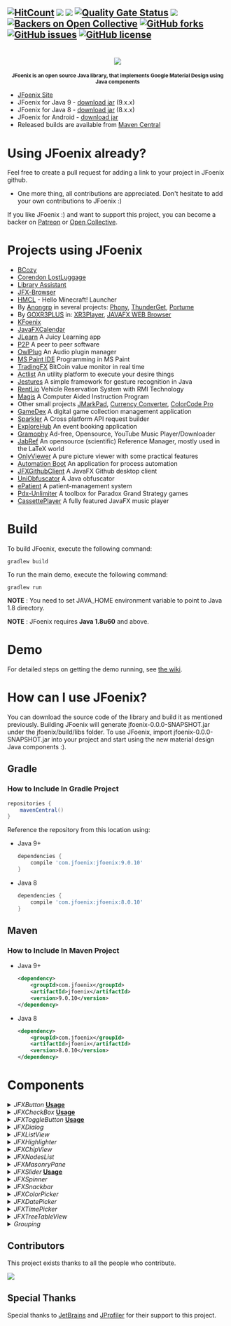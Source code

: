 [![HitCount](https://hits.dwyl.com/sshahine/JFoenix.svg?style=flat)](https://hits.dwyl.com/jfoenixadmin/JFoenix)
[![][CircleCI img]][CircleCI]
[![][mavenbadge img]][mavenbadge]
[![Quality Gate Status](https://sonarcloud.io/api/project_badges/measure?project=jfoenixadmin_JFoenix&metric=alert_status)](https://sonarcloud.io/dashboard?id=jfoenixadmin_JFoenix)
[![][gitter img]][gitter]
[![Backers on Open Collective](https://opencollective.com/JFoenix/backers/badge.svg)](#backers) 
[![GitHub forks](https://img.shields.io/github/forks/jfoenixadmin/JFoenix.svg)](https://github.com/jfoenixadmin/JFoenix/network)
[![GitHub issues](https://img.shields.io/github/issues/jfoenixadmin/JFoenix.svg)](https://github.com/jfoenixadmin/JFoenix/issues)
[![GitHub license](https://img.shields.io/github/license/jfoenixadmin/JFoenix.svg)](https://github.com/jfoenixadmin/JFoenix/blob/master/LICENSE)
---

<h1 align="center">
    <img src="http://www.jfoenix.com/img/logo-JFX.png">
</h1>
<p align="center">
<sup>
<b>JFoenix is an open source Java library, that implements Google Material Design using Java components</b>
</sup>
</p>

* [JFoenix Site](http://www.jfoenix.com)
* JFoenix for Java 9 - [download jar](https://search.maven.org/remotecontent?filepath=com/jfoenix/jfoenix/9.0.10/jfoenix-9.0.10.jar) (9.x.x)
* JFoenix for Java 8 - [download jar](https://search.maven.org/remotecontent?filepath=com/jfoenix/jfoenix/8.0.10/jfoenix-8.0.10.jar) (8.x.x)
* JFoenix for Android - [download jar](https://search.maven.org/remotecontent?filepath=com/jfoenix/jfoenix/8.0.10/jfoenix-8.0.10-retrolambda.jar)
* Released builds are available from [Maven Central](http://search.maven.org/#search%7Cga%7C1%7CJFoenix)

# Using JFoenix already?
Feel free to create a pull request for adding a link to your project in JFoenix github.
* One more thing, all contributions are appreciated. Don't hesitate to add your own contributions to JFoenix :)

If you like JFoenix :) and want to support this project, you can become a backer on <a href="https://www.patreon.com/shadishaheen">Patreon</a> or <a href="https://opencollective.com/jfoenix">Open Collective</a>.

# Projects using JFoenix
* <a href="http://bcozy.org">BCozy</a>
* <a href="https://github.com/ThijsZijdel/Corendon-LostLuggage">Corendon LostLuggage</a>
* <a href="https://github.com/afsalashyana/Library-Assistant">Library Assistant</a>
* <a href="https://github.com/badarshahzad/Jfx-Browser">JFX-Browser</a>
* <a href="https://github.com/HMCL-dev/HMCL">HMCL</a> - Hello Minecraft! Launcher 
* By <a href="https://github.com/anongrp">Anongrp</a> in several projects: 
<a href="https://github.com/anongrp/Phony">Phony</a>,
<a href="https://github.com/anongrp/ThunderGet">ThunderGet</a>,
<a href="https://github.com/anongrp/Portume">Portume</a>
* By <a href="https://github.com/goxr3plus">GOXR3PLUS</a> in:
<a href="https://github.com/goxr3plus/XR3Player">XR3Player</a>,
<a href="https://github.com/goxr3plus/JavaFX-Web-Browser">JAVAFX WEB Browser</a>
* <a href="https://github.com/bkenn/KFoenix">KFoenix</a>
* <a href="https://github.com/SeynalKim/JavaFXCalendar">JavaFXCalendar</a>
* <a href="https://bitbucket.org/NiNi94/oop16-jlearn/src/master/">JLearn</a> A Juicy Learning app
* <a href="https://github.com/rohan23chhabra/p2p">P2P</a> A peer to peer software
* <a href="https://github.com/DropSnorz/OwlPlug">OwlPlug</a> An Audio plugin manager
* <a href="https://github.com/RubbaBoy/MSPaintIDE">MS Paint IDE</a> Programming in MS Paint
* <a href="https://github.com/fl0wo/TradingFX">TradingFX</a> BitCoin value monitor in real time
* <a href="https://github.com/silentsoft/actlist">Actlist</a> An utility platform to execute your desire things
* <a href="https://github.com/Giulianini/Jestures">Jestures</a> A simple framework for gesture recognition in Java
* <a href="https://github.com/Shehanka/RentLio">RentLio</a> Vehicle Reservation System with RMI Technology
* <a href="https://github.com/ianspryn/Magis">Magis</a> A Computer Aided Instruction Program
* Other small projects <a href="https://github.com/mayuso/JMarkPad">JMarkPad</a>,
<a href="https://github.com/naeemkhan12/CurrencyConverter.git">Currency Converter</a>,
<a href="https://github.com/Anikeshpatel/ColorCode-Pro">ColorCode Pro</a>
* <a href="https://github.com/ykrasik/gamedex">GameDex</a> A digital game collection management application
* <a href="https://github.com/AmrDeveloper/Sparkler">Sparkler</a> A Cross platform API request builder
* <a href="https://github.com/GikuMironica/ExploreHub">ExploreHub</a> An event booking application
* <a href="https://github.com/dubbadhar/gramophy">Gramophy</a> Ad-free, Opensource, YouTube Music Player/Downloader
* [JabRef](https://www.jabref.org/) An opensource (scientific) Reference Manager, mostly used in the LaTeX world
* <a href="https://github.com/greyovo/OnlyViewer">OnlyViewer</a> A pure picture viewer with some practical features
* <a href="https://github.com/Patresss/AutomationBoot">Automation Boot</a> An application for process automation
* <a href="https://github.com/DevTony101/JFXGithubClient">JFXGithubClient</a> A JavaFX Github desktop client
* <a href="https://github.com/MJVL/UniObfuscator">UniObfuscator</a> A Java obfuscator
* <a href="https://github.com/Propo41/ePatient">ePatient</a> A patient-management system
* <a href="https://github.com/crschnick/pdx_unlimiter">Pdx-Unlimiter</a> A toolbox for Paradox Grand Strategy games
* <a href="https://gitlab.com/grrfe/CassettePlayer">CassettePlayer</a> A fully featured JavaFX music player

# Build
To build JFoenix, execute the following command:

    gradlew build

To run the main demo, execute the following command:

    gradlew run

**NOTE** : You need to set JAVA_HOME environment variable to point to Java 1.8 directory.

**NOTE** : JFoenix requires **Java 1.8u60** and above.

# Demo
For detailed steps on getting the demo running, see [the wiki].

# How can I use JFoenix?
You can download the source code of the library and build it as mentioned previously. Building JFoenix will generate jfoenix-0.0.0-SNAPSHOT.jar under the jfoenix/build/libs folder. To use JFoenix, import jfoenix-0.0.0-SNAPSHOT.jar into your project and start using the new material design Java components :).

## Gradle
### How to Include In Gradle Project
```groovy
repositories {
    mavenCentral()
}
```
Reference the repository from this location using:
* Java 9+
    ```groovy
    dependencies {
        compile 'com.jfoenix:jfoenix:9.0.10'
    }
    ```
* Java 8
    ```groovy
    dependencies {
        compile 'com.jfoenix:jfoenix:8.0.10'
    }
    ```

## Maven
### How to Include In Maven Project
* Java 9+
    ```xml
    <dependency>
        <groupId>com.jfoenix</groupId>
        <artifactId>jfoenix</artifactId>
        <version>9.0.10</version>
    </dependency>
    ```
* Java 8
    ```xml
    <dependency>
        <groupId>com.jfoenix</groupId>
        <artifactId>jfoenix</artifactId>
        <version>8.0.10</version>
    </dependency>
    ```
# Components
<details><summary><i>JFXButton </i><a href="https://github.com/jfoenixadmin/JFoenix/wiki/Button"><b>Usage</b></a></summary><p>

![Button Demo](http://jfoenix.com/gif/button.gif "Button Demo")
</p></details>

<details><summary><i>JFXCheckBox </i><a href="https://github.com/jfoenixadmin/JFoenix/wiki/Checkbox"><b>Usage</b></a></summary><p>

![Check Box Demo](http://jfoenix.com/gif/checkbox.gif "Check Box Demo")
</p></details>

<details><summary><i>JFXToggleButton </i><a href="https://github.com/jfoenixadmin/JFoenix/wiki/Toggle-Button"><b>Usage</b></a></summary><p>

![Toggle Button Demo](http://jfoenix.com/gif/toggle-button.gif "Toggle Button Demo")
</p></details>

<details><summary><i>JFXDialog</i></summary><p>


![Dialog Demo](http://jfoenix.com/gif/dialog.gif "Dialog Demo")
</p></details>

<details><summary><i>JFXListView</i></summary><p>

    
![List View Demo](http://jfoenix.com/gif/listview.gif "List View Demo")
</p></details>

<details><summary><i>JFXHighlighter</i></summary><p>

    
![Highlighter](http://jfoenix.com/gif/highlighter.gif "Highlighter")
</p></details>

<details><summary><i>JFXChipView</i></summary><p>

    
![Chip View](http://jfoenix.com/gif/chipview.gif "Chip View")
</p></details>

<details><summary><i>JFXNodesList</i></summary><p>

    
![Nodes List Demo](http://jfoenix.com/gif/nodes-list.gif "Nodes List Demo")
</p></details>

<details><summary><i>JFXMasonryPane</i></summary><p>

    
![Masonry Demo](http://jfoenix.com/gif/masonry.gif "Masonry Demo")
</p></details>

<details><summary><i>JFXSlider </i> <a href="https://github.com/jfoenixadmin/JFoenix/wiki/Slider"><b>Usage</b></a></summary><p>

![Slider Demo](http://jfoenix.com/gif/slider.gif "Slider Demo")
</p></details>

<details><summary><i>JFXSpinner</i></summary><p>

    
![Spinner Demo](http://jfoenix.com/gif/spinner.gif "Spinner Demo")
</p></details>

<details><summary><i>JFXSnackbar</i></summary><p>

    
![Icons-Snackbar Demo](http://jfoenix.com/gif/icons-snackbar.gif "Icons-Snackbar Demo")
</p></details>

<details><summary><i>JFXColorPicker</i></summary><p>

    
![Color Picker Demo](http://jfoenix.com/gif/colorpicker-beta.gif "Color Picker Demo")
</p></details>

<details><summary><i>JFXDatePicker</i></summary><p>

    
![Date Picker Demo](http://jfoenix.com/gif/datepicker.gif "Date Picker Demo")
</p></details>

<details><summary><i>JFXTimePicker</i></summary><p>

    
![Time Picker Demo](http://jfoenix.com/gif/timepicker.gif "Time Picker Demo")
</p></details>

<details><summary><i>JFXTreeTableView</i></summary><p>

    
![Tree Table View](http://jfoenix.com/gif/treetableview.gif "Tree Table View")
</p></details>

<details><summary><i>Grouping</i></summary><p>
    
![Grouping Demo](http://jfoenix.com/gif/grouping.gif "Grouping Demo")
</p></details>

[mavenbadge]:https://search.maven.org/search?q=g:com.jfoenix%20AND%20a:jfoenix&core=gav
[mavenbadge img]:https://maven-badges.herokuapp.com/maven-central/com.jfoenix/jfoenix/badge.svg

[CircleCI]:https://circleci.com/gh/jfoenixadmin/JFoenix/tree/master
[CircleCI img]:https://circleci.com/gh/jfoenixadmin/JFoenix/tree/master.svg?style=shield

[gitter]:https://gitter.im/JFoenix/Lobby?utm_source=badge&utm_medium=badge&utm_campaign=pr-badge&utm_content=badge
[gitter img]:https://badges.gitter.im/JFoenix/Lobby.svg

[the wiki]: https://github.com/jfoenixadmin/JFoenix/wiki#trying-the-demo

## Contributors

This project exists thanks to all the people who contribute.

<a href="https://github.com/jfoenixadmin/JFoenix/contributors"><img src="https://opencollective.com/JFoenix/contributors.svg?width=890&button=false" /></a>


## Special Thanks

Special thanks to <a href="https://www.jetbrains.com">JetBrains</a> and <a href="https://www.ej-technologies.com/products/jprofiler/overview.html">JProfiler</a> for their support to this project.
